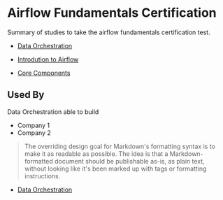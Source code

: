 # Airflow Fundamentals Certification

Summary of studies to take the airflow fundamentals certification test.

- [Data Orchestration](https://github.com/seltons1/airflow-fundamentals-certification/blob/main/data/DataOrchestration.md)

- [Introdution to Airflow](https://github.com/seltons1/airflow-fundamentals-certification/blob/main/data/IntrodutionToAirflow.md)

- [Core Components](https://github.com/seltons1/airflow-fundamentals-certification/blob/main/data/CoreComponents.md)







## Used By

Data Orchestration able to build

- Company 1
- Company 2
    
> The overriding design goal for Markdown's
> formatting syntax is to make it as readable
> as possible. The idea is that a
> Markdown-formatted document should be
> publishable as-is, as plain text, without
> looking like it's been marked up with tags
> or formatting instructions.

- [Data Orchestration](https://github.com/seltons1/airflow-fundamentals-certification/blob/data-orchestration/DataOrchestration.md)